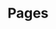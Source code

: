 ---
title: "Pages"
description: This page contains a list of pages here on Greg's Place that are arranged in reverse chronological order""
---